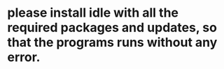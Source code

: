 # please install idle with all the required packages and updates, so that the programs runs without any error.
